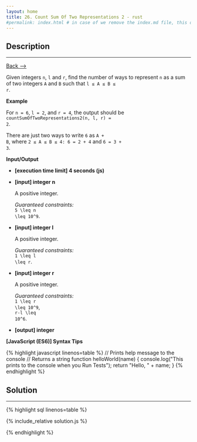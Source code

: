```yaml
---
layout: home
title: 26. Count Sum Of Two Representations 2 - rust
#permalink: index.html # in case of we remove the index.md file, this doc will be the index page
---
```


<div class="row">
<div class="columnStmt" markdown="1">

## Description

---

[Back --> ](../README.md)

Given integers <code>n</code>, <code>l</code> and <code>r</code>, find the number of ways to represent <code>n</code> as a sum of two integers <code>A</code> and <code>B</code> such that <code>l ≤ A ≤ B ≤ r</code>.

**Example**

For <code>n = 6</code>, <code>l = 2</code>, and <code>r = 4</code>, the output should be
<code>countSumOfTwoRepresentations2(n, l, r) = 2</code>.

There are just two ways to write <code>6</code> as <code>A + B</code>, where <code>2 ≤ A ≤ B ≤ 4: 6 = 2 + 4</code> and <code>6 = 3 + 3</code>.

**Input/Output**

- **[execution time limit] 4 seconds (js)**

- **[input] integer n**

  A positive integer.

  _Guaranteed constraints:_<br>
  <code type='math/tex'>5 \leq n \leq 10^9</code>.

- **[input] integer l**

  A positive integer.

  _Guaranteed constraints:_<br>
  <code type='math/tex'>1 \leq l \leq r</code>.

- **[input] integer r**

  A positive integer.

  _Guaranteed constraints:_<br>
  <code type='math/tex'>1 \leq r \leq 10^9</code>,<br>
  <code type='math/tex'>r-l \leq 10^6</code>.

- **[output] integer**

**[JavaScript (ES6)] Syntax Tips**

{% highlight javascript linenos=table %}
// Prints help message to the console
// Returns a string
function helloWorld(name) {
console.log("This prints to the console when you Run Tests");
return "Hello, " + name;
}
{% endhighlight %}

</div>
<div class="columnSol" markdown="1">

## Solution

---

{% highlight sql linenos=table %}

{% include_relative solution.js %}

{% endhighlight %}

</div>
</div>
